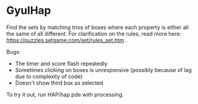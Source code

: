 # GyulHap

Find the sets by matching trios of boxes where each property is either all the same of all different. For clarification on the rules, read more here: https://puzzles.setgame.com/set/rules_set.htm .

Bugs:

* The timer and score flash repeatedly
* Sometimes clicking on boxes is unresponsive (possibly because of lag due to complexity of code)
* Doesn't show third box as selected


To try it out, run HAP/hap.pde with processing.
